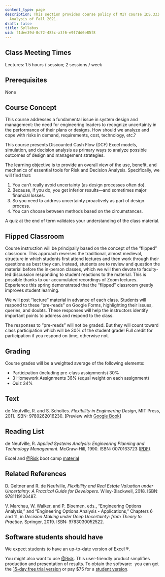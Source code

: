 ```yaml
---
content_type: page
description: This section provides course policy of MIT course IDS.333 Risk and Decision
  Analysis of Fall 2021.
draft: false
title: Syllabus
uid: f1dee39d-0c72-485c-a3f6-e9f7dd6e85f8
---
```

## Class Meeting Times

Lectures: 1.5 hours / session; 2 sessions / week

## Prerequisites

None

## Course Concept

This course addresses a fundamental issue in system design and management: the need for engineering leaders to recognize uncertainty in the performance of their plans or designs. How should we analyze and cope with risks in demand, requirements, cost, technology, etc.?  

This course presents Discounted Cash Flow (DCF) Excel models, simulation, and decision analysis as primary ways to analyze possible outcomes of design and management strategies.             

The learning objective is to provide an overall view of the use, benefit, and mechanics of essential tools for Risk and Decision Analysis. Specifically, we will find that: 

1. You can’t really avoid uncertainty (as design processes often do).
2. Because, if you do, you get inferior results—and sometimes major financial losses.
3. So you need to address uncertainty proactively as part of design process.
4. You can choose between methods based on the circumstances.             

A quiz at the end of term validates your understanding of the class material.

## Flipped Classroom

Course instruction will be principally based on the concept of the “flipped” classroom. This approach reverses the traditional, almost medieval, structure in which students first attend lectures and then work through their questions as best they can. Instead, students are to review and question the material before the in-person classes, which we will then devote to faculty-led discussion responding to student reactions to the material. This is possible thanks to our accumulated recordings of Zoom lectures. Experience this spring demonstrated that the “flipped” classroom greatly improves student learning.

We will post “lecture” material in advance of each class. Students will respond to these “pre-reads” on Google Forms, highlighting their issues, queries, and doubts. These responses will help the instructors identify important points to address and respond to the class.             

The responses to “pre-reads” will not be graded. But they will count toward class participation which will be 30% of the student grade! Full credit for participation if you respond on time, otherwise not.

## Grading 

Course grades will be a weighted average of the following elements:

- Participation (including pre-class assignments) 30%
- 3 Homework Assignments 36% (equal weight on each assignment)
- Quiz 34%

## Text

de Neufville, R. and S. Scholtes. *Flexibility in Engineering Design*, MIT Press, 2011. ISBN: 9780262016230. \[Preview with [Google Book](https://www.google.com/books/edition/Flexibility_in_Engineering_Design/pKjnnqilr3EC?hl=en&gbpv=1)\]

## Reading List

de Neufville, R. *Applied Systems Analysis: Engineering Planning and Technology Management.* McGraw-Hill, 1990. ISBN: 0070163723 ([PDF](https://web.mit.edu/ardent/www/ASA_Text/asa_Text_index.html)).

Excel and [@Risk](https://github.com/Risk) boot camp [material](https://web.mit.edu/ardent/www/ROcse_Excel_latest/Excel_Class.html)

## Related References

D. Geltner and R. de Neufville, *Flexibility and Real Estate Valuation under Uncertainty: A Practical Guide for Developers.* Wiley-Blackwell, 2018. ISBN: 9781119106487.

V. Marchau, W. Walker, and P. Bloemen, eds., “Engineering Options Analysis,” and “Engineering Options Analysis - Applications,” Chapters 6 and 11, in *Decision Making under Deep Uncertainty: from Theory to Practice.* Springer, 2019. ISBN: 9783030052522.

## Software students should have

We expect students to have an up-to-date version of Excel ®.

You might also want to use [@Risk](https://github.com/Risk). This user-friendly product simplifies production and presentation of results. To obtain the software:  you can get the [15-day free trial version](http://www.palisade.com/trials.asp) or pay $75 for a [student version](http://www.palisade.com/cart/products_EN.asp?cat=51&panel=0).
